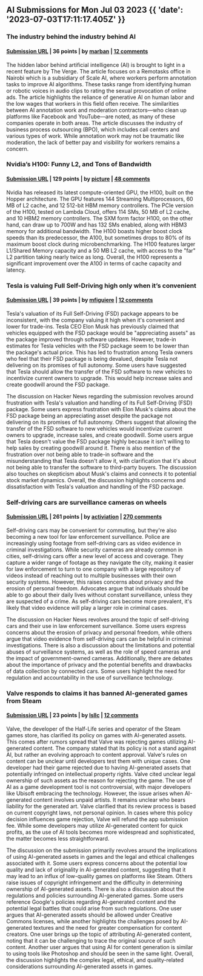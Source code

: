 ## AI Submissions for Mon Jul 03 2023 {{ 'date': '2023-07-03T17:11:17.405Z' }}

### The industry behind the industry behind AI

#### [Submission URL](https://restofworld.org/2023/exporter-industry-behind-ai/) | 36 points | by [marban](https://news.ycombinator.com/user?id=marban) | [12 comments](https://news.ycombinator.com/item?id=36573813)

The hidden labor behind artificial intelligence (AI) is brought to light in a recent feature by The Verge. The article focuses on a Remotasks office in Nairobi which is a subsidiary of Scale AI, where workers perform annotation tasks to improve AI algorithms. These tasks range from identifying human or robotic voices in audio clips to rating the sexual provocation of online ads. The article highlights the reliance of generative AI on human labor and the low wages that workers in this field often receive. The similarities between AI annotation work and moderation contractors—who clean up platforms like Facebook and YouTube—are noted, as many of these companies operate in both areas. The article discusses the industry of business process outsourcing (BPO), which includes call centers and various types of work. While annotation work may not be traumatic like moderation, the lack of better pay and visibility for workers remains a concern.

### Nvidia’s H100: Funny L2, and Tons of Bandwidth

#### [Submission URL](https://chipsandcheese.com/2023/07/02/nvidias-h100-funny-l2-and-tons-of-bandwidth/) | 129 points | by [picture](https://news.ycombinator.com/user?id=picture) | [48 comments](https://news.ycombinator.com/item?id=36569044)

Nvidia has released its latest compute-oriented GPU, the H100, built on the Hopper architecture. The GPU features 144 Streaming Multiprocessors, 60 MB of L2 cache, and 12 512-bit HBM memory controllers. The PCIe version of the H100, tested on Lambda Cloud, offers 114 SMs, 50 MB of L2 cache, and 10 HBM2 memory controllers. The SXM form factor H100, on the other hand, can draw up to 700W and has 132 SMs enabled, along with HBM3 memory for additional bandwidth. The H100 boasts higher boost clock speeds than its predecessor, the A100, but sometimes drops to 80% of its maximum boost clock during microbenchmarking. The H100 features larger L1/Shared Memory capacity and a 50 MB L2 cache, with access to the "far" L2 partition taking nearly twice as long. Overall, the H100 represents a significant improvement over the A100 in terms of cache capacity and latency.

### Tesla is valuing Full Self-Driving high only when it’s convenient

#### [Submission URL](https://electrek.co/2023/07/03/tesla-valuing-full-self-driving-high-when-convenient/) | 39 points | by [mfiguiere](https://news.ycombinator.com/user?id=mfiguiere) | [12 comments](https://news.ycombinator.com/item?id=36578225)

Tesla's valuation of its Full Self-Driving (FSD) package appears to be inconsistent, with the company valuing it high when it's convenient and lower for trade-ins. Tesla CEO Elon Musk has previously claimed that vehicles equipped with the FSD package would be "appreciating assets" as the package improved through software updates. However, trade-in estimates for Tesla vehicles with the FSD package seem to be lower than the package's actual price. This has led to frustration among Tesla owners who feel that their FSD package is being devalued, despite Tesla not delivering on its promises of full autonomy. Some users have suggested that Tesla should allow the transfer of the FSD software to new vehicles to incentivize current owners to upgrade. This would help increase sales and create goodwill around the FSD package.

The discussion on Hacker News regarding the submission revolves around frustration with Tesla's valuation and handling of its Full Self-Driving (FSD) package. Some users express frustration with Elon Musk's claims about the FSD package being an appreciating asset despite the package not delivering on its promises of full autonomy. Others suggest that allowing the transfer of the FSD software to new vehicles would incentivize current owners to upgrade, increase sales, and create goodwill. Some users argue that Tesla doesn't value the FSD package highly because it isn't willing to help sales by creating goodwill around it. There is also mention of the frustration over not being able to trade-in software and the misunderstanding that Tesla doesn't allow it, with clarification that it's about not being able to transfer the software to third-party buyers. The discussion also touches on skepticism about Musk's claims and connects it to potential stock market dynamics. Overall, the discussion highlights concerns and dissatisfaction with Tesla's valuation and handling of the FSD package.

### Self-driving cars are surveillance cameras on wheels

#### [Submission URL](https://www.schneier.com/blog/archives/2023/07/self-driving-cars-are-surveillance-cameras-on-wheels.html) | 261 points | by [activiation](https://news.ycombinator.com/user?id=activiation) | [270 comments](https://news.ycombinator.com/item?id=36572401)

Self-driving cars may be convenient for commuting, but they're also becoming a new tool for law enforcement surveillance. Police are increasingly using footage from self-driving cars as video evidence in criminal investigations. While security cameras are already common in cities, self-driving cars offer a new level of access and coverage. They capture a wider range of footage as they navigate the city, making it easier for law enforcement to turn to one company with a large repository of videos instead of reaching out to multiple businesses with their own security systems. However, this raises concerns about privacy and the erosion of personal freedom. Advocates argue that individuals should be able to go about their daily lives without constant surveillance, unless they are suspected of a crime. As self-driving cars become more prevalent, it's likely that video evidence will play a larger role in criminal cases.

The discussion on Hacker News revolves around the topic of self-driving cars and their use in law enforcement surveillance. Some users express concerns about the erosion of privacy and personal freedom, while others argue that video evidence from self-driving cars can be helpful in criminal investigations. There is also a discussion about the limitations and potential abuses of surveillance systems, as well as the role of speed cameras and the impact of government-owned cameras. Additionally, there are debates about the importance of privacy and the potential benefits and drawbacks of data collection by connected cars. Some users highlight the need for regulation and accountability in the use of surveillance technology.

### Valve responds to claims it has banned AI-generated games from Steam

#### [Submission URL](https://techcrunch.com/2023/07/03/valve-responds-to-claims-it-has-banned-ai-generated-games-from-steam/) | 23 points | by [lsllc](https://news.ycombinator.com/user?id=lsllc) | [12 comments](https://news.ycombinator.com/item?id=36580344)

Valve, the developer of the Half-Life series and operator of the Steam games store, has clarified its policy on games with AI-generated assets. This comes after rumors spread that Valve was rejecting games utilizing AI-generated content. The company stated that its policy is not a stand against AI, but rather an evolving approach to content approval. Valve's rules on content can be unclear until developers test them with unique cases. One developer had their game rejected due to having AI-generated assets that potentially infringed on intellectual property rights. Valve cited unclear legal ownership of such assets as the reason for rejecting the game. The use of AI as a game development tool is not controversial, with major developers like Ubisoft embracing the technology. However, the issue arises when AI-generated content involves unpaid artists. It remains unclear who bears liability for the generated art. Valve clarified that its review process is based on current copyright laws, not personal opinion. In cases where this policy decision influences game rejection, Valve will refund the app submission fee. While some developers may utilize AI-generated content for quick profits, as the use of AI tools becomes more widespread and sophisticated, the matter becomes less straightforward.

The discussion on the submission primarily revolves around the implications of using AI-generated assets in games and the legal and ethical challenges associated with it. Some users express concerns about the potential low quality and lack of originality in AI-generated content, suggesting that it may lead to an influx of low-quality games on platforms like Steam. Others raise issues of copyright infringement and the difficulty in determining ownership of AI-generated assets.  There is also a discussion about the regulations and policies surrounding AI-generated games. Some users reference Google's policies regarding AI-generated content and the potential legal battles that could arise from such regulations. One user argues that AI-generated assets should be allowed under Creative Commons licenses, while another highlights the challenges posed by AI-generated textures and the need for greater compensation for content creators. One user brings up the topic of attributing AI-generated content, noting that it can be challenging to trace the original source of such content. Another user argues that using AI for content generation is similar to using tools like Photoshop and should be seen in the same light. Overall, the discussion highlights the complex legal, ethical, and quality-related considerations surrounding AI-generated assets in games.

